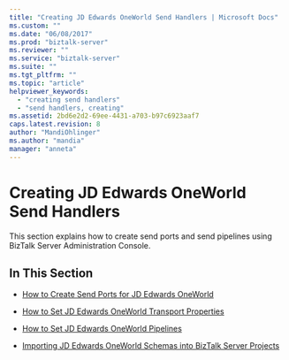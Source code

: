 ```yaml
---
title: "Creating JD Edwards OneWorld Send Handlers | Microsoft Docs"
ms.custom: ""
ms.date: "06/08/2017"
ms.prod: "biztalk-server"
ms.reviewer: ""
ms.service: "biztalk-server"
ms.suite: ""
ms.tgt_pltfrm: ""
ms.topic: "article"
helpviewer_keywords: 
  - "creating send handlers"
  - "send handlers, creating"
ms.assetid: 2bd6e2d2-69ee-4431-a703-b97c6923aaf7
caps.latest.revision: 8
author: "MandiOhlinger"
ms.author: "mandia"
manager: "anneta"
---
```

# Creating JD Edwards OneWorld Send Handlers
This section explains how to create send ports and send pipelines using BizTalk Server Administration Console.  
  
## In This Section  
  
-   [How to Create Send Ports for JD Edwards OneWorld](../core/how-to-create-send-ports-for-jd-edwards-oneworld.md)  
  
-   [How to Set JD Edwards OneWorld Transport Properties](../core/how-to-set-jd-edwards-oneworld-transport-properties.md)  
  
-   [How to Set JD Edwards OneWorld Pipelines](../core/how-to-set-jd-edwards-oneworld-pipelines.md)  
  
-   [Importing JD Edwards OneWorld Schemas into BizTalk Server Projects](../core/importing-jd-edwards-oneworld-schemas-into-biztalk-server-projects.md)